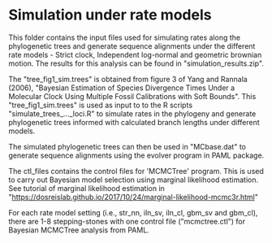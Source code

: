 # Simulation under rate models


This folder contains the input files used for simulating rates along the phylogenetic trees and 
generate sequence alignments under the different rate models - Strict clock, Independent log-normal and geometric brownian motion.
The results for this analysis can be found in "simulation_results.zip".

The "tree_fig1_sim.trees" is obtained from figure 3 of Yang and Rannala (2006), "Bayesian Estimation of Species Divergence 
Times Under a Molecular Clock Using Multiple Fossil Calibrations with Soft Bounds". This "tree_fig1_sim.trees" is used as input to
to the R scripts "simulate_trees_..._loci.R" to simulate rates in the phylogeny and generate 
phylogenetic trees informed with calculated branch lengths under different models. 

The simulated phylogenetic trees can then be used in "MCbase.dat" 
to generate sequence alignments using the evolver program in PAML package.

The ctl_files contains the control files for 'MCMCTree' program. 
This is used to carry out Bayesian model selection using marginal likelihood estimation.
See tutorial of marginal likelihood estimation in "https://dosreislab.github.io/2017/10/24/marginal-likelihood-mcmc3r.html"

For each rate model setting (i.e., str_nn, iln_sv, iln_cl, gbm_sv and gbm_cl), there are 1-8 stepping-stones with one control file 
("mcmctree.ctl") for Bayesian MCMCTree analysis from PAML.
